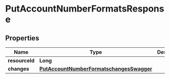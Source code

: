 
# PutAccountNumberFormatsResponse

## Properties
Name | Type | Description | Notes
------------ | ------------- | ------------- | -------------
**resourceId** | **Long** |  |  [optional]
**changes** | [**PutAccountNumberFormatschangesSwagger**](PutAccountNumberFormatschangesSwagger.md) |  |  [optional]



